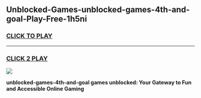 
## Unblocked-Games-unblocked-games-4th-and-goal-Play-Free-1h5ni
<h3>
<a href="https://premium76.site?title=unblocked-games-4th-and-goal&ref=23A">CLICK TO PLAY</a></h3>
<hr>

<h3>
<a href="https://premium76.site?title=unblocked-games-4th-and-goal&ref=23A">CLICK 2 PLAY</a>
  
</h3>

<a href="https://premium76.site?title=unblocked-games-4th-and-goal&ref=23A"><img src="https://clearcache.store/games.png"></a>


**unblocked-games-4th-and-goal games unblocked: Your Gateway to Fun and Accessible Online Gaming**
